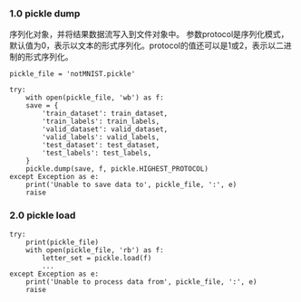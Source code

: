 ﻿### 1.0 pickle dump
序列化对象，并将结果数据流写入到文件对象中。
参数protocol是序列化模式，默认值为0，表示以文本的形式序列化。protocol的值还可以是1或2，表示以二进制的形式序列化。
```
pickle_file = 'notMNIST.pickle'

try:
    with open(pickle_file, 'wb') as f:
    save = {
        'train_dataset': train_dataset,
        'train_labels': train_labels,
        'valid_dataset': valid_dataset,
        'valid_labels': valid_labels,
        'test_dataset': test_dataset,
        'test_labels': test_labels,
    }
    pickle.dump(save, f, pickle.HIGHEST_PROTOCOL)
except Exception as e:
    print('Unable to save data to', pickle_file, ':', e)
    raise
```
### 2.0 pickle load
```
try:
    print(pickle_file)
    with open(pickle_file, 'rb') as f:
        letter_set = pickle.load(f)
        ...
except Exception as e:
    print('Unable to process data from', pickle_file, ':', e)
    raise
```